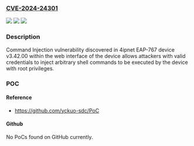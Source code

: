 ### [CVE-2024-24301](https://cve.mitre.org/cgi-bin/cvename.cgi?name=CVE-2024-24301)
![](https://img.shields.io/static/v1?label=Product&message=n%2Fa&color=blue)
![](https://img.shields.io/static/v1?label=Version&message=n%2Fa&color=blue)
![](https://img.shields.io/static/v1?label=Vulnerability&message=n%2Fa&color=brighgreen)

### Description

Command Injection vulnerability discovered in 4ipnet EAP-767 device v3.42.00 within the web interface of the device allows attackers with valid credentials to inject arbitrary shell commands to be executed by the device with root privileges.

### POC

#### Reference
- https://github.com/yckuo-sdc/PoC

#### Github
No PoCs found on GitHub currently.

